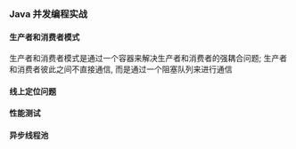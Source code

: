 ### Java 并发编程实战

#### 生产者和消费者模式
生产者和消费者模式是通过一个容器来解决生产者和消费者的强耦合问题; 生产者和消费者彼此之间不直接通信, 而是通过一个阻塞队列来进行通信

#### 线上定位问题

#### 性能测试

#### 异步线程池
